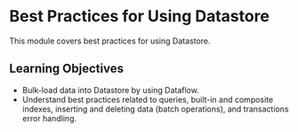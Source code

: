 # Best Practices for Using Datastore
This module covers best practices for using Datastore.

## Learning Objectives
- Bulk-load data into Datastore by using Dataflow.
- Understand best practices related to queries, built-in and composite
  indexes, inserting and deleting data (batch operations), and transactions 
  error handling.